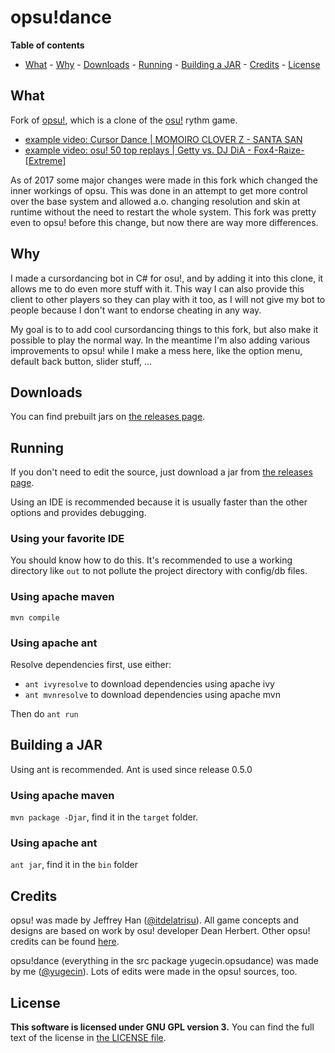 # opsu!dance

**Table of contents**

* [What](#What) - [Why](#why) - [Downloads](#downloads) - [Running](#running) - [Building a JAR](#building-a-jar) - [Credits](#credits) - [License](#license)

What
----
Fork of [opsu!](https://github.com/itdelatrisu/opsu), which is a clone of the [osu!](https://osu.ppy.sh/) rythm game.

* [example video: Cursor Dance | MOMOIRO CLOVER Z - SANTA SAN](https://youtu.be/tqZqn7nx8N0)
* [example video: osu! 50 top replays | Getty vs. DJ DiA - Fox4-Raize- [Extreme]](https://youtu.be/T2AiGn2xOQo)

As of 2017 some major changes were made in this fork which changed the inner workings of opsu. This was done in an attempt to get more control over the base system and allowed a.o. changing resolution and skin at runtime without the need to restart the whole system. This fork was pretty even to opsu! before this change, but now there are way more differences.

Why
---
I made a cursordancing bot in C# for osu!, and by adding it into this clone, it allows me to do even more stuff with it. This way I can also provide this client to other players so they can play with it too, as I will not give my bot to people because I don't want to endorse cheating in any way.

My goal is to to add cool cursordancing things to this fork, but also make it possible to play the normal way. In the meantime I'm also adding various improvements to opsu! while I make a mess here, like the option menu, default back button, slider stuff, ...

Downloads
---------
You can find prebuilt jars on [the releases page](https://github.com/yugecin/opsu-dance/releases).

Running
-------

If you don't need to edit the source, just download a jar from [the releases page](https://github.com/yugecin/opsu-dance/releases).

Using an IDE is recommended because it is usually faster than the other options and provides debugging.

### Using your favorite IDE
You should know how to do this. It's recommended to use a working directory like `out` to not pollute the project directory with config/db files.

### Using apache maven
`mvn compile`

### Using apache ant

Resolve dependencies first, use either:

* `ant ivyresolve` to download dependencies using apache ivy
* `ant mvnresolve` to download dependencies using apache mvn

Then do `ant run`

Building a JAR
--------------

Using ant is recommended. Ant is used since release 0.5.0

### Using apache maven
`mvn package -Djar`, find it in the `target` folder.

### Using apache ant
`ant jar`, find it in the `bin` folder


Credits
-------
opsu! was made by Jeffrey Han ([@itdelatrisu](https://github.com/itdelatrisu)). All game concepts and designs are based on work by osu! developer Dean Herbert. Other opsu! credits can be found [here](CREDITS.md).

opsu!dance (everything in the src package yugecin.opsudance) was made by me ([@yugecin](https://github.com/yugecin)). Lots of edits were made in the opsu! sources, too.

License
-------
**This software is licensed under GNU GPL version 3.**
You can find the full text of the license in [the LICENSE file](LICENSE).
